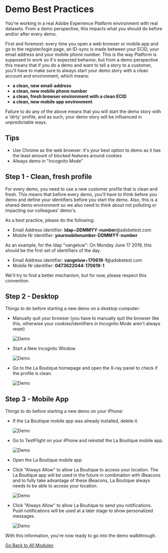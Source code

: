 # Demo Best Practices

You're working in a real Adobe Experience Platform environment with real datasets. From a demo perspective, this impacts what you should do before and/or after every demo.

First and foremost: every time you open a web browser or mobile app and go to the register/login page, an ID-sync is made between your ECID, your email address and your mobile phone number. This is the way Platform is supposed to work so it's expected behavior, but from a demo perspective this means that if you do a demo and want to tell a story to a customer, you'll have to make sure to always start your demo story with a clean account and environment, which means:

* **a clean, new email-address**
* **a clean, new mobile phone number**
* **a clean, fresh browser environment with a clean ECID**
* **a clean, new mobile app environment**

Failure to do any of the above means that you will start the demo story with a 'dirty' profile, and as such, your demo story will be influenced in unpredictable ways.

## Tips

* Use Chrome as the web browser: it's your best option to demo as it has the least amount of blocked features around cookies
* Always demo in "Incognito Mode"

## Step 1 - Clean, fresh profile

For every demo, you need to use a new customer profile that is clean and fresh. This means that before every demo, you'll have to think before you demo and define your identifiers before you start the demo. Also, this is a shared demo environment so we also need to think about not polluting or impacting our colleagues' demo's.

As a best practice, please do the following:

* Email Address identifier: **ldap**+**DDMMYY**-**number**@adobetest.com
* Mobile Nr identifier: **yourmobilenumber**-**DDMMYY**-**number**

As an example, for the ldap "vangeluw":
On Monday June 17 2019, this should be the first set of identifiers of the day.
  
* Email Address identifier: **vangeluw**+**170619**-**1**@adobetest.com
* Mobile Nr identifier: **0473622044**-**170619**-**1**

We'll try to find a better mechanism, but for now, please respect this convention.

## Step 2 - Desktop

Things to do before starting a new demo on a desktop computer:

* Manually quit your browser (you have to manually quit the browser like this, otherwise your cookies/identifiers in Incognito Mode aren't always reset)
  
  ![Demo](./assets/quit.png)
  
* Start a New Incognito Window

  ![Demo](./assets/incognito.png)
  
* Go to the La Boutique homepage and open the X-ray panel to check if the profile is clean.
  
  ![Demo](./assets/xrayclean.png)

## Step 3 - Mobile App

Things to do before starting a new demo on your iPhone:

* If the La Boutique mobile app was already installed, delete it.

  ![Demo](./assets/deleteapp.png)
  
* Go to TestFlight on your iPhone and reinstall the La Boutique mobile app.

  ![Demo](./assets/tf_install.png)
  
* Open the La Boutique mobile app
  
* Click "Always Allow" to allow La Boutique to access your location. The La Boutique app will be used in the future in combination with iBeacons and to fully take advantage of these iBeacons, La Boutique always needs to be able to access your location.

  ![Demo](./assets/allow1.png)
  
* Click "Always Allow" to allow La Boutique to send you notifications. Push notifications will be used at a later stage to show personalized messages.

  ![Demo](./assets/allow2.png)

With this information, you're now ready to go into the demo walkthrough.

[Go Back to All Modules](./README.md)
